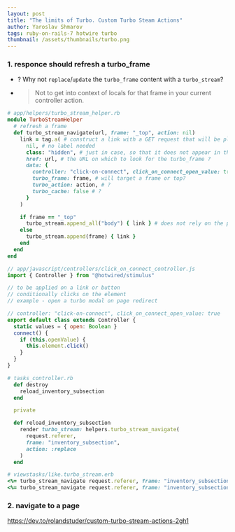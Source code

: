 ```yaml
---
layout: post
title: "The limits of Turbo. Custom Turbo Steam Actions"
author: Yaroslav Shmarov
tags: ruby-on-rails-7 hotwire turbo
thumbnail: /assets/thumbnails/turbo.png
---
```


### 1. responce should refresh a turbo_frame

- ? Why not `replace`/`update` the `turbo_frame` content with a `turbo_stream`?
- > Not to get into context of locals for that frame in your current controller action.

```ruby
# app/helpers/turbo_stream_helper.rb
module TurboStreamHelper
  # refresh a frame
  def turbo_stream_navigate(url, frame: "_top", action: nil)
    link = tag.a( # construct a link with a GET request that will be placed ? WHERE ?
      nil, # no label needed
      class: "hidden", # just in case, so that it does not appear in the HTML
      href: url, # the URL on which to look for the turbo_frame ?
      data: {
        controller: "click-on-connect", click_on_connect_open_value: true, # click the link
        turbo_frame: frame, # will target a frame or top?
        turbo_action: action, # ?
        turbo_cache: false # ?
      }
    )

    if frame == "_top"
      turbo_stream.append_all("body") { link } # does not rely on the presence of an element with a certain ID
    else
      turbo_stream.append(frame) { link }
    end
  end
end
```

```js
// app/javascript/controllers/click_on_connect_controller.js
import { Controller } from "@hotwired/stimulus"

// to be applied on a link or button
// conditionally clicks on the element
// example - open a turbo modal on page redirect

// controller: "click-on-connect", click_on_connect_open_value: true
export default class extends Controller {
  static values = { open: Boolean }
  connect() {
    if (this.openValue) {
      this.element.click()
    }
  }
}
```

```ruby
# tasks_controller.rb
  def destroy
    reload_inventory_subsection
  end

  private

  def reload_inventory_subsection
    render turbo_stream: helpers.turbo_stream_navigate(
      request.referer,
      frame: "inventory_subsection",
      action: :replace
    )
  end
```

```ruby
# viewstasks/like.turbo_stream.erb
<%= turbo_stream_navigate request.referer, frame: "inventory_subsection", action: :replace %>
<%= turbo_stream_navigate request.referer, frame: "inventory_subsection", action: :nil %>
```

### 2. navigate to a page
https://dev.to/rolandstuder/custom-turbo-stream-actions-2gh1